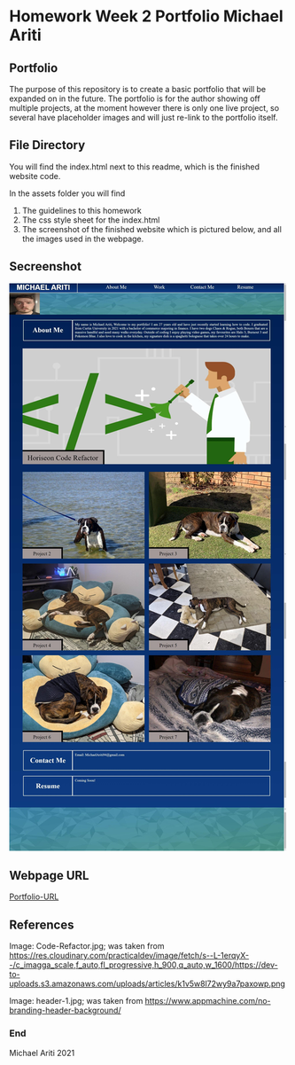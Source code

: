# Homework Week 2 Portfolio Michael Ariti

## Portfolio

The purpose of this repository is to create a basic portfolio that will be expanded on in the future. The portfolio is for the author showing off multiple projects, at the moment however there is only one live project, so several have placeholder images and will just re-link to the portfolio itself.

## File Directory

You will find the index.html next to this readme, which is the finished website code.

In the assets folder you will find 
1. The guidelines to this homework
2. The css style sheet for the index.html
3. The screenshot of the finished website which is pictured below, and all the images used in the webpage.

## Secreenshot

![Webpage-Screenshot](assets/images/Portfolio-Screenshot.jpeg)

## Webpage URL
[Portfolio-URL](https://michaelfellas.github.io/Portfolio/)

## References

Image: Code-Refactor.jpg; was taken from https://res.cloudinary.com/practicaldev/image/fetch/s--L-1erqyX--/c_imagga_scale,f_auto,fl_progressive,h_900,q_auto,w_1600/https://dev-to-uploads.s3.amazonaws.com/uploads/articles/k1v5w8l72wy9a7paxowp.png

Image: header-1.jpg; was taken from https://www.appmachine.com/no-branding-header-background/

### End

Michael Ariti 2021






